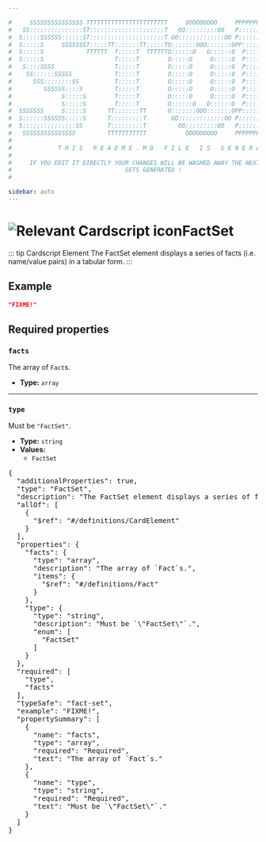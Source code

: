 ```yaml
---

#     SSSSSSSSSSSSSSS TTTTTTTTTTTTTTTTTTTTTTT     OOOOOOOOO     PPPPPPPPPPPPPPPPP    !!!  
#   SS:::::::::::::::ST:::::::::::::::::::::T   OO:::::::::OO   P::::::::::::::::P  !!:!! 
#  S:::::SSSSSS::::::ST:::::::::::::::::::::T OO:::::::::::::OO P::::::PPPPPP:::::P !:::! 
#  S:::::S     SSSSSSST:::::TT:::::::TT:::::TO:::::::OOO:::::::OPP:::::P     P:::::P!:::! 
#  S:::::S            TTTTTT  T:::::T  TTTTTTO::::::O   O::::::O  P::::P     P:::::P!:::! 
#  S:::::S                    T:::::T        O:::::O     O:::::O  P::::P     P:::::P!:::! 
#   S::::SSSS                 T:::::T        O:::::O     O:::::O  P::::PPPPPP:::::P !:::! 
#    SS::::::SSSSS            T:::::T        O:::::O     O:::::O  P:::::::::::::PP  !:::! 
#      SSS::::::::SS          T:::::T        O:::::O     O:::::O  P::::PPPPPPPPP    !:::! 
#         SSSSSS::::S         T:::::T        O:::::O     O:::::O  P::::P            !:::! 
#              S:::::S        T:::::T        O:::::O     O:::::O  P::::P            !!:!! 
#              S:::::S        T:::::T        O::::::O   O::::::O  P::::P             !!!   
#  SSSSSSS     S:::::S      TT:::::::TT      O:::::::OOO:::::::OPP::::::PP                 
#  S::::::SSSSSS:::::S      T:::::::::T       OO:::::::::::::OO P::::::::P           !!!  
#  S:::::::::::::::SS       T:::::::::T         OO:::::::::OO   P::::::::P          !!:!! 
#   SSSSSSSSSSSSSSS         TTTTTTTTTTT           OOOOOOOOO     PPPPPPPPPP           !!!  
#                                                                                          
#             T H I S   R E A D M E . M D   F I L E   I S   G E N E R A T E D !           
#                                                                                         
#     IF YOU EDIT IT DIRECTLY YOUR CHANGES WILL BE WASHED AWAY THE NEXT TIME THIS FILE  
#                                GETS GENERATED !
#                                                                                         

sidebar: auto
---
```


# <img class="header-prefix-icon" :src="$withBase('/cardscript-assets/icons/24dp/fact-set.svg')" alt="Relevant Cardscript icon">FactSet

::: tip Cardscript Element
The FactSet element displays a series of facts (i.e. name/value pairs) in a tabular form.
:::

## Example

``` json
"FIXME!"
```

## Required properties

### `facts`

The array of `Fact`s.

* **Type:** `array`

----

### `type`

Must be `"FactSet"`.

* **Type:** `string`
* **Values:**
  * `FactSet`



<pre>
{
  "additionalProperties": true,
  "type": "FactSet",
  "description": "The FactSet element displays a series of facts (i.e. name/value pairs) in a tabular form.",
  "allOf": [
    {
      "$ref": "#/definitions/CardElement"
    }
  ],
  "properties": {
    "facts": {
      "type": "array",
      "description": "The array of `Fact`s.",
      "items": {
        "$ref": "#/definitions/Fact"
      }
    },
    "type": {
      "type": "string",
      "description": "Must be `\"FactSet\"`.",
      "enum": [
        "FactSet"
      ]
    }
  },
  "required": [
    "type",
    "facts"
  ],
  "typeSafe": "fact-set",
  "example": "FIXME!",
  "propertySummary": [
    {
      "name": "facts",
      "type": "array",
      "required": "Required",
      "text": "The array of `Fact`s."
    },
    {
      "name": "type",
      "type": "string",
      "required": "Required",
      "text": "Must be `\"FactSet\"`."
    }
  ]
}
</pre>

